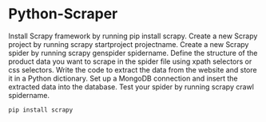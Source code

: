 # Python-Scraper
Install Scrapy framework by running pip install scrapy.
Create a new Scrapy project by running scrapy startproject projectname.
Create a new Scrapy spider by running scrapy genspider spidername.
Define the structure of the product data you want to scrape in the spider file using xpath selectors or css selectors.
Write the code to extract the data from the website and store it in a Python dictionary.
Set up a MongoDB connection and insert the extracted data into the database.
Test your spider by running scrapy crawl spidername.

```
pip install scrapy
```
